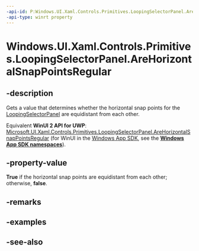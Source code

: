 ```yaml
---
-api-id: P:Windows.UI.Xaml.Controls.Primitives.LoopingSelectorPanel.AreHorizontalSnapPointsRegular
-api-type: winrt property
---
```


<!-- Property syntax
public bool AreHorizontalSnapPointsRegular { get; }
-->

# Windows.UI.Xaml.Controls.Primitives.LoopingSelectorPanel.AreHorizontalSnapPointsRegular

## -description
Gets a value that determines whether the horizontal snap points for the [LoopingSelectorPanel](loopingselectorpanel.md) are equidistant from each other.

Equivalent **WinUI 2 API for UWP**: [Microsoft.UI.Xaml.Controls.Primitives.LoopingSelectorPanel.AreHorizontalSnapPointsRegular](/windows/winui/api/microsoft.ui.xaml.controls.primitives.loopingselectorpanel.arehorizontalsnappointsregular) (for WinUI in the [Windows App SDK](/windows/apps/windows-app-sdk/), see the **[Windows App SDK namespaces](/windows/windows-app-sdk/api/winrt/)**).

## -property-value
**True** if the horizontal snap points are equidistant from each other; otherwise, **false**.

## -remarks

## -examples

## -see-also
